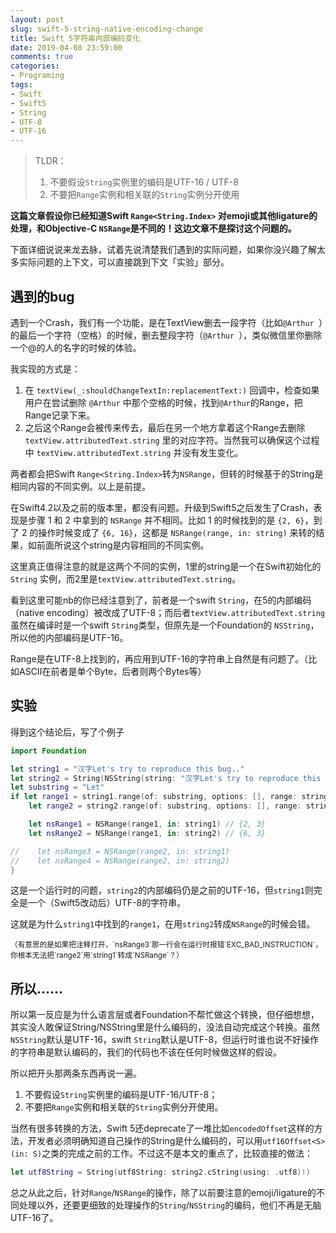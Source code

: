 ```yaml
---
layout: post
slug: swift-5-string-native-encoding-change
title: Swift 5字符串内部编码变化
date: 2019-04-08 23:59:00
comments: true
categories:
- Programing
tags:
- Swift
- Swift5
- String
- UTF-8
- UTF-16
---
```


> TLDR：
> 1. 不要假设`String`实例里的编码是UTF-16 / UTF-8
> 2. 不要把`Range`实例和相关联的`String`实例分开使用

**这篇文章假设你已经知道Swift `Range<String.Index>` 对emoji或其他ligature的处理，和Objective-C `NSRange`是不同的！这边文章不是探讨这个问题的。**

下面详细说说来龙去脉，试着先说清楚我们遇到的实际问题，如果你没兴趣了解太多实际问题的上下文，可以直接跳到下文「实验」部分。

## 遇到的bug

遇到一个Crash，我们有一个功能，是在TextView删去一段字符（比如`@Arthur `）的最后一个字符（空格）的时候，删去整段字符（`@Arthur `），类似微信里你删除一个@的人的名字的时候的体验。

我实现的方式是：

1. 在 `textView(_:shouldChangeTextIn:replacementText:)` 回调中，检查如果用户在尝试删除 `@Arthur` 中那个空格的时候，找到`@Arthur`的Range，把Range记录下来。
2. 之后这个Range会被传来传去，最后在另一个地方拿着这个Range去删除 `textView.attributedText.string` 里的对应字符。当然我可以确保这个过程中 `textView.attributedText.string` 并没有发生变化。

两者都会把Swift `Range<String.Index>`转为`NSRange`，但转的时候基于的String是相同内容的不同实例。以上是前提。

在Swift4.2以及之前的版本里，都没有问题。升级到Swift5之后发生了Crash，表现是步骤 1 和 2 中拿到的 `NSRange` 并不相同。比如 1 的时候找到的是 `{2, 6}`，到了 2 的操作时候变成了 `{6, 16}`，这都是 `NSRange(range, in: string)` 来转的结果，如前面所说这个string是内容相同的不同实例。

这里真正值得注意的就是这两个不同的实例，1里的string是一个在Swift初始化的 `String` 实例，而2里是`textView.attributedText.string`。

看到这里可能nb的你已经注意到了，前者是一个swift `String`，在5的内部编码（native encoding）被改成了UTF-8；而后者`textView.attributedText.string`虽然在编译时是一个swift `String`类型，但原先是一个Foundation的 `NSString`，所以他的内部编码是UTF-16。

Range是在UTF-8上找到的，再应用到UTF-16的字符串上自然是有问题了。（比如ASCII在前者是单个Byte，后者则两个Bytes等）

## 实验

得到这个结论后，写了个例子

```swift
import Foundation

let string1 = "汉字Let's try to reproduce this bug.."
let string2 = String(NSString(string: "汉字Let's try to reproduce this bug.. "))
let substring = "Let"
if let range1 = string1.range(of: substring, options: [], range: string1.startIndex..<string1.endIndex, locale: nil),
    let range2 = string2.range(of: substring, options: [], range: string2.startIndex..<string2.endIndex, locale: nil) {

    let nsRange1 = NSRange(range1, in: string1) // {2, 3}
    let nsRange2 = NSRange(range1, in: string2) // {6, 3}

//    let nsRange3 = NSRange(range2, in: string1)
//    let nsRange4 = NSRange(range2, in: string2)
}
```
这是一个运行时的问题，`string2`的内部编码仍是之前的UTF-16，但`string1`则完全是一个（Swift5改动后）UTF-8的字符串。

这就是为什么`string1`中找到的`range1`，在用`string2`转成`NSRange`的时候会错。

<small>
（有意思的是如果把注释打开，`nsRange3`那一行会在运行时报错`EXC_BAD_INSTRUCTION`，你根本无法把`range2`用`string1`转成`NSRange`？）
</small>

## 所以……

所以第一反应是为什么语言层或者Foundation不帮忙做这个转换，但仔细想想，其实没人敢保证String/NSString里是什么编码的，没法自动完成这个转换。虽然`NSString`默认是UTF-16，swift `String`默认是UTF-8，但运行时谁也说不好操作的字符串是默认编码的，我们的代码也不该在任何时候做这样的假设。

所以把开头那两条东西再说一遍。

1. 不要假设`String`实例里的编码是UTF-16/UTF-8；
2. 不要把`Range`实例和相关联的`String`实例分开使用。

当然有很多转换的方法，Swift 5还deprecate了一堆比如`encodedOffset`这样的方法，开发者必须明确知道自己操作的String是什么编码的，可以用`utf16Offset<S>(in: S)`之类的完成之前的工作。不过这不是本文的重点了，比较直接的做法：

```swift
let utf8String = String(utf8String: string2.cString(using: .utf8)!)
```

总之从此之后，针对`Range`/`NSRange`的操作，除了以前要注意的emoji/ligature的不同处理以外，还要更细致的处理操作的`String`/`NSString`的编码，他们不再是无脑UTF-16了。


